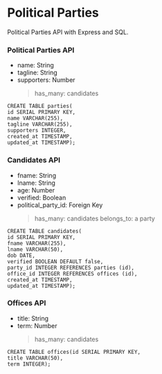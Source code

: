 # Political Parties

Political Parties API with Express and SQL.

### Political Parties API

- name: String
- tagline: String
- supporters: Number
  > has_many: candidates

```
CREATE TABLE parties(
id SERIAL PRIMARY KEY,
name VARCHAR(255),
tagline VARCHAR(255),
supporters INTEGER,
created_at TIMESTAMP,
updated_at TIMESTAMP);
```

### Candidates API

- fname: String
- lname: String
- age: Number
- verified: Boolean
- political_party_id: Foreign Key
  > has_many: candidates
  > belongs_to: a party

```
CREATE TABLE candidates(
id SERIAL PRIMARY KEY,
fname VARCHAR(255),
lname VARCHAR(50),
dob DATE,
verified BOOLEAN DEFAULT false,
party_id INTEGER REFERENCES parties (id),
office_id INTEGER REFERENCES offices (id),
created_at TIMESTAMP,
updated_at TIMESTAMP);

```

### Offices API

- title: String
- term: Number
  > has_many: candidates

```
CREATE TABLE offices(id SERIAL PRIMARY KEY,
title VARCHAR(50),
term INTEGER);
```
